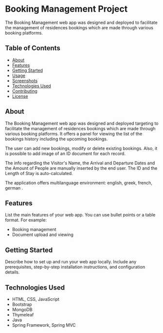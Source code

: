# Booking Management Project

The Booking Management web app was designed and deployed to facilitate the management of residences bookings which are made through various booking platforms.

## Table of Contents

- [About](#about)
- [Features](#features)
- [Getting Started](#getting-started)
- [Usage](#usage)
- [Screenshots](#screenshots)
- [Technologies Used](#technologies-used)
- [Contributing](#contributing)
- [License](#license)

## About

The Booking Management web app was designed and deployed targeting to facilitate the management of residences bookings which are made through various booking platforms.
It offers a panel for viewing the list of the bookings history including the upcoming bookings.

The user can add new bookings, modify or delete existing bookings. Also, it is possible to add image of an ID document for each record.

The info regarding the Visitor's Name, the Arrival and Departure Dates and the Amount of People are manually inserted by the end user. The ID and the Length of Stay is auto-calculated.

The application offers multilanguage environment: english, greek, french, german .

## Features

List the main features of your web app. You can use bullet points or a table format. For example:

- Booking management
- Document upload and viewing

## Getting Started

Describe how to set up and run your web app locally. Include any prerequisites, step-by-step installation instructions, and configuration details.


## Technologies Used

- HTML, CSS, JavaScript
- Bootstrap
- MongoDB
- Thymeleaf
- Java
- Spring Framework, Spring MVC
